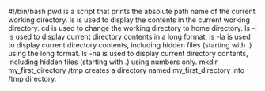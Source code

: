 #!/bin/bash
pwd is a script that prints the absolute path name of the current working directory.
ls is used to display the contents in the current working directory.
cd is used to change the working directory to home directory.
ls -l is used to display current directory contents in a long format.
ls -la is used to display current directory contents, including hidden files (starting with .) using the long format.
ls -na is used to display current directory contents, including hidden files (starting with .) using numbers only.
mkdir my_first_directory /tmp creates a directory named my_first_directory into /tmp directory.
